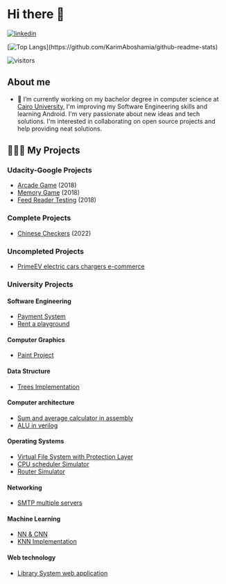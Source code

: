 # Hi there 👋
[![linkedin](https://cloud.githubusercontent.com/assets/17016297/18839848/0fc7e74e-83d2-11e6-8c6a-277fc9d6e067.png)][2]


[![Top Langs](https://github-readme-stats.vercel.app/api/top-langs/?username=KarimAboshamia&hide=cmake,makefile,)](https://github.com/KarimAboshamia/github-readme-stats)


 ![visitors](https://visitor-badge.laobi.icu/badge?page_id=KarimAboshamia.KarimAboshamia)

## About me
- 🔭 I’m currently working on my bachelor degree in computer science at [Cairo University][1], I'm improving my Software Engineering skills and learning Android. I'm very passionate about new ideas and tech solutions.
I'm interested in collaborating on open source projects and help providing neat solutions.


[1]:https://cu.edu.eg/Home
[2]:www.linkedin.com/in/karimaboshamia

## 👨🏻‍💻 My Projects
### Udacity-Google Projects

- [Arcade Game](https://github.com/KarimAboshamia/Arcade-Game) (2018)
- [Memory Game](https://github.com/KarimAboshamia/Memory-Game) (2018)
- [Feed Reader Testing](https://github.com/KarimAboshamia/Feed-Reader-Testing) (2018)

### Complete Projects
- [Chinese Checkers](https://github.com/KarimAboshamia/Chinese-Checkers) (2022)

### Uncompleted Projects
- [PrimeEV electric cars chargers e-commerce](https://github.com/KarimAboshamia/primeEVDev)

### University Projects

#### Software Engineering
- [Payment System](https://github.com/KarimAboshamia/Payment-System)
- [Rent a playground](https://github.com/KarimAboshamia/GoFo-FCAI-Project)

#### Computer Graphics
- [Paint Project](https://github.com/Khaled-Waled/PaintProject-Win32)

#### Data Structure
- [Trees Implementation](https://github.com/KarimAboshamia/Tree-Structures-Implementation)

#### Computer architecture
- [Sum and average calculator in assembly](https://github.com/KarimAboshamia/Sum_AVG_Assembly)
- [ALU in verilog](https://github.com/KarimAboshamia/Verilog_ALU)

#### Operating Systems
- [Virtual File System with Protection Layer](https://github.com/KarimAboshamia/Virtual-File-System-with-Protection-Layer)
- [CPU scheduler Simulator](https://github.com/KarimAboshamia/CPU_Scheduler_Simulator)
- [Router Simulator](https://github.com/KarimAboshamia/OSRouter)

#### Networking
- [SMTP multiple servers](https://github.com/KarimAboshamia/SMTP-Multiple-servers-)

#### Machine Learning
- [NN & CNN](https://github.com/KarimAboshamia/NN-And-CNN)
- [KNN Implementation](https://github.com/KarimAboshamia/KNN)

#### Web technology
- [Library System web application](https://github.com/KarimAboshamia/Library_System-Django-)

